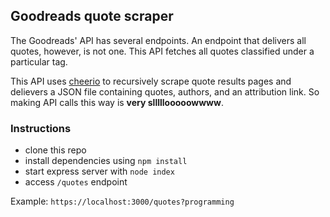 ## Goodreads quote scraper

The Goodreads' API has several endpoints. An endpoint that delivers all quotes, however, is not one. This API fetches all quotes classified under a particular tag.

This API uses [cheerio](https://cheerio.js.org/) to recursively scrape quote results pages and delievers a JSON file containing quotes, authors, and an attribution link. So making API calls this way is **very slllllooooowwww**.

### Instructions

- clone this repo
- install dependencies using `npm install`
- start express server with `node index`
- access `/quotes` endpoint

Example: `https://localhost:3000/quotes?programming`
